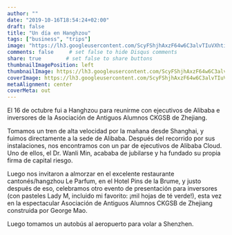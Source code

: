 ```yaml
---
author: ""
date: "2019-10-16T18:54:24+02:00"
draft: false
title: "Un día en Hanghzou"
tags: ["business", "trips"]
image: "https://lh3.googleusercontent.com/ScyFShjhAxzF64w6C3alvTIuVXhtiRpcOfo613HSSPVQEaphl0a06mn-6-LeF8NAu-6bXjqq1nkaoPBcG2J90Jm-atphhedcQHcHZSPfTo3MckuXM3tIvIOs6PEjPTqcsAig3p9bpuc=w1920-h1080"
comments: false     # set false to hide Disqus comments
share: true        # set false to share buttons
thumbnailImagePosition: left
thumbnailImage: https://lh3.googleusercontent.com/ScyFShjhAxzF64w6C3alvTIuVXhtiRpcOfo613HSSPVQEaphl0a06mn-6-LeF8NAu-6bXjqq1nkaoPBcG2J90Jm-atphhedcQHcHZSPfTo3MckuXM3tIvIOs6PEjPTqcsAig3p9bpuc=w1920-h1080
coverImage: https://lh3.googleusercontent.com/ScyFShjhAxzF64w6C3alvTIuVXhtiRpcOfo613HSSPVQEaphl0a06mn-6-LeF8NAu-6bXjqq1nkaoPBcG2J90Jm-atphhedcQHcHZSPfTo3MckuXM3tIvIOs6PEjPTqcsAig3p9bpuc=w1920-h1080
metaAlignment: center
coverMeta: out
---
```


El 16 de octubre fui a Hanghzou para reunirme con ejecutivos de Alibaba e inversores de la Asociación de Antiguos Alumnos CKGSB de Zhejiang.

<!--more-->

Tomamos un tren de alta velocidad por la mañana desde Shanghai, y fuimos directamente a la sede de Alibaba. Después del recorrido por sus instalaciones, nos encontramos con un par de ejecutivos de Alibaba Cloud. Uno de ellos, el Dr. Wanli Min, acababa de jubilarse y ha fundado su propia firma de capital riesgo.

Luego nos invitaron a almorzar en el excelente restaurante cantonés/hangzhou Le Parfum, en el Hotel Pins de la Brume, y justo después de eso, celebramos otro evento de presentación para inversores (con pasteles Lady M, incluido mi favorito: ¡mil hojas de té verde!), esta vez en la espectacular Asociación de Antiguos Alumnos CKGSB de Zhejiang construida por George Mao.

Luego tomamos un autobús al aeropuerto para volar a Shenzhen.

<script src="https://cdn.jsdelivr.net/npm/publicalbum@latest/embed-ui.min.js" async></script>
<div class="pa-gallery-player-widget" style="width:100%; height:480px; display:none;"
  data-link="https://photos.app.goo.gl/TEswD4rbR8cZ84rPA"
  data-title="101 new photos by Jorge Cortell">
  <object data="https://lh3.googleusercontent.com/66gDeWxnNrMVc9udteenPUvGIBTEo5QnihdKwHCK488sVxcVtt-tGABCHRsQ7U-ix6rGN9JeUTeu1bgU4ooAVJOYa1HY_GfbAbzybSn5UVcvLeW85H_CnOxnl25WoV40mFuU-3YsyY4=w1920-h1080"></object>
  <object data="https://lh3.googleusercontent.com/kSen8aBs3dtxwDszAqyriLwfoMjS0SuarJMiR5q4Wt49BdT3eyIc7C6d_NY-KzFEpBEs5roMy7m_39ffOvQj5ylpRUruPjYcQl5J3LyqdORRLTsy1K38XJ40tuStS_dNV64r3rpbSWw=w1920-h1080"></object>
  <object data="https://lh3.googleusercontent.com/b8ntw9xiygwpJCSn_jBNtiHD-xFJBfMd1D7OQ7xva-f9hCoR4xstxnmnHTPDzUUMBl_fUFd6OvZc-cP9Zu3jjeFVPVdwM9-24yWMNifRZXGrzxrky9VywWtXzoxO2wfR66uoTIFlXB4=w1920-h1080"></object>
  <object data="https://lh3.googleusercontent.com/nh0ZI8e6UgV5DJtvr6sIx972s_rrVd4XNPg_hqupnjbcnXUEDf-f1XaLNJo0mddGccHjBc8jATM9rwJXU_tct23anwbUozDWNaSokonSh5tGsc4w8vs-4UwGr9hSDW_jk26eJALaQBo=w1920-h1080"></object>
  <object data="https://lh3.googleusercontent.com/5upCww8zhnsmOmJ71eVEpSw5MaLuQjvcf2RAJPJDjIre4_iWr7M7kGNXOfcWjFirMocb3Eyw9xNGzAQyRcNMbNUNWg3QNIfSYyYApoW-QvfEBdJwufQnEuqFkiyE_4xVNw1CEoOQcAc=m37" type="video/mp4"></object>
  <object data="https://lh3.googleusercontent.com/vJNiRYA-jh3xAybylD10YgkyX3D_7mvBi8xFnLBRmtwhyZ4yBAvJ1IMJqxvlOOBeG61cNkZo7ORTjU01QPCHZzE4bW-lkCxTLm3gCCsJJBYM1LNkrlXjgCTHAmmNmRq5abErRwAxhNs=w1920-h1080"></object>
  <object data="https://lh3.googleusercontent.com/gpWj50KelPKg8Q9_J6PiaTTj4u7q7msvCaG0hMlDySpH9r3PKluI-WP0f4hWHsLrNC64tNeTl2n-fQ4QldTMwD36a6KWf8ZMJcm6kEuutLsEW9alVetSZXBpQGZRPpNgizX3C7kDpY8=w1920-h1080"></object>
  <object data="https://lh3.googleusercontent.com/XbJrTvWF97cgXq0tQQNTDfXXjKDb7Qvf_rabr3b9zfdWPNcvb5Y1CPfoP0Zmak-8AgjGGe9CSdrYUGMBZijEndPRwUl_Q7oShdXbPbEMLYFLpGc5G-ZdGpzA6bksWbsoo3rdmWnOSNU=w1920-h1080"></object>
  <object data="https://lh3.googleusercontent.com/a5cnqGNBA4Sh43NyyFqQrWnN2E26UflsQ0lTRpZ_vAkidqc9r4LUOMLvnT77A_qa8mrYrpy_3C5pFDfzpYdz_aZRCR83jesaTfjLRRNkksbpq7Qe-qPdGNwaJpyHTMuBKKVRBSL3uzM=w1920-h1080"></object>
  <object data="https://lh3.googleusercontent.com/48eV4iWb4xTk43wa-nQpIChLwEyqaIbxgOlcsg1Ad2OdUBcwAClgCqINN0FBodf10W6W5NIycNXZBUHzsK3h7pnCWZ_rcBKXJfqhNg7bsftIZxdTgUJT5ApIlSjiXEzTjRbFqWuSNTU=w1920-h1080"></object>
  <object data="https://lh3.googleusercontent.com/6m9SttWmA39CnlcbLQHqjUKK_eedUwPyx_l60zJN4Wn9TMAZyDi4tkU0aEnAYBvGDEBr5aBqBfP9IyVAa13muAva6kY92rnndAG1cLsIQ_GelhqOFj_kK2Pqm_bJMp6BsRO42z1pR0A=w1920-h1080"></object>
  <object data="https://lh3.googleusercontent.com/4P9Vbu_1kw3IyINFWgLuz-Tdj5gJwO17SUgPKrNYVVb-GxGmiGV2J0AXO7I34GoikORs-2rf43BLFLGUfa5n8pqmJ2AbpxhN153bsDkv-xiCjPoSBrHGvxgQZzuQyhPxyWYikW68mQM=w1920-h1080"></object>
  <object data="https://lh3.googleusercontent.com/nS0N-c4V2OxxLscwqei5eYxZqpAi7gBkUtjlYxvb7bTL8zj2pjpnmrl22605qDw_znQS_9fIFfHnWNbMprVUOyobUjcyDtHW-zG2Z4GwhUBL6LnnWwiQ8pKKkcWXgKX2Yx2h6bEPhQw=w1920-h1080"></object>
  <object data="https://lh3.googleusercontent.com/TeUFqo5KgOQ1xq2Ih1pd-pe9vSSjfcf0kEfnlRusO7uyZu6AZCX9VrmxY5PwXPyTMzeXHEmaoOzFPmwAsq_RcsDyp0OHHvcMD2SCRQNzLsfHVV01d2pjPOp9kP4uJ9anJf7yPJuDo-8=w1920-h1080"></object>
  <object data="https://lh3.googleusercontent.com/-gpjfmECsDhtj3W_jyywsLUcn5NuO2fRB-dFtXdfFBLRRMi9GKx2MdDz53cDCdoQTVI0Cewxeuh4sMOMR0LXTERoiCdrIaPdeuDFGD4BqAo8uNBPr2lVH2hPOGITMK_66SyGNyui2MY=w1920-h1080"></object>
  <object data="https://lh3.googleusercontent.com/pUzboA7hyCDswXPe6gvMmBGDAUCr7I5lkEmQtYTslm8Wfbrb6uCASMAvkjdAxMgJDXCX4Jekb6yDw2ROFOVxuWP3MQUTh6KrOIhVJZT-mBoWt_mJXcSl1JYT7dX2gKL35jU9vkeyS3M=w1920-h1080"></object>
  <object data="https://lh3.googleusercontent.com/hev7ERewSnwHVdroL5zBALMrXKYUdmUARUG9GSB7D0GI_N8x31bKM9fOTuE4BEQZ65J0c8leDSduSFhzCSxrSTEG4JSPqHzio-iz5Wm77OY_ANxcRzW0FmPUhvTyPX0Be01E2utzJF0=w1920-h1080"></object>
  <object data="https://lh3.googleusercontent.com/ZKiDEgjjNK_YBFK3RrsE1-GKiXkPUGgBKAVhzHUCDFcCMfyH_P_PKf-DnLP3wUrDOWhgwWkg2iVt6F7ULVXqXVvSPn51hbECeiTJKLHS8JjpHrFT9Cuasdguasr5vUvTilGDLY_fAgg=w1920-h1080"></object>
  <object data="https://lh3.googleusercontent.com/RlEs455XF9_7GcI96bBxVDNbuigjtMwfg-cPCY5kKamVLKqbK-l6d6NeHuMS4RrZqJ3Lb1OzPfokJotEtxB04Fz5zuoXU1qkcOR8OpigQzzDz_rZCYQ7U7nvQL2KADYUDXMFn66zeaw=w1920-h1080"></object>
  <object data="https://lh3.googleusercontent.com/0Dt2Hww0N4VrP4YTlp-h5fq-Kkn5y33VAbuycv5FaCyV2JTlZPdjXYeioRROYToFDa76wqOnQxOgn7TDQJ2KVsbJIx5oQkwYeU1aBqOj0ytr_SjgbHSwmGYu-WL_p93KsZ93sP0Ag7M=w1920-h1080"></object>
  <object data="https://lh3.googleusercontent.com/g7nGQ91jGWpZsYHiK6HQmPcY5xQubeI-ogVTAgUXEy8Oe5JyaYZ_ONU66Ai27e9c0bWDQGhPQBGYwR9Cr2gcA36QGP5zaZvW2tBEPnvaCLSEc8wWxX4-FShpjM0Rp-4y1_bxfN-fcv8=w1920-h1080"></object>
  <object data="https://lh3.googleusercontent.com/TrTb250fDt6Vdso1oFVPxbuZvl5uJImCymq7P9F8qnaLNPTs0asrgoBs4NVLmOj9fGtvbKu5rys0G5RQtt_Mf3Mp9TGfvVYR236pRlW1fYFacwLOs_riaOxEWDF_ZFDEy3h8OndLyyc=w1920-h1080"></object>
  <object data="https://lh3.googleusercontent.com/bJzFoXIQAZghbzYNR5RO9R20F3iI3kMjAX0zZTamFCJ_x8mgdvylrqOECB8ovthBukzoxyOLHG0_gQc7LF8nDpE9fbDc3MoN5pP3QDMdTs7DnWN4kEserNRDeXVZrQRvaALwhwHISj8=w1920-h1080"></object>
  <object data="https://lh3.googleusercontent.com/Q_V2j2uvpIZPpEiEcdJKPOWB_FyLYtbCJ8YISNyJbuacgq9VrJXFhErLonVCVDZgDR3D5au4rgy91YQO6rpJRglYqePpTEakKvOvFWgETvKERO6DJf8DtAwIbZfUP8bGW1TQ8Ll4bmc=w1920-h1080"></object>
  <object data="https://lh3.googleusercontent.com/rlwwLAr2Q9gMSn0FZPWXifPbf5_3oRkIfjwfJ1z6hfrbTYrnRgiIqVcWk81SydnbBBxTx-kpz2eNFTslbNnlue2S-WNhXwSByeWKBtcw8Kih3CEnTVGIvADaEVPG1oBE8YMnK85aXiU=w1920-h1080"></object>
  <object data="https://lh3.googleusercontent.com/JL4lj8oB8RLnhY8Hn6aa-cIyMsFdX1_CfVyNyiMcKC036lReJFGBUBHDlgM6eyGsNIF-lkmn7b0gE9o9gaZly5iicDAPsXdvARPAUyq827z7woWHoyzudRzBvU_BZLcpGrdwr7sI58w=w1920-h1080"></object>
  <object data="https://lh3.googleusercontent.com/LhXd-ZNBKpesEXSiBXG2eeNaoJ-Sc9j4zD2j-QCaGcyfjrmh8RS0F2p5aMypYgTZ2q3biQ_XZd2wlAkdFQPlUN7muVFxzbPw-1RQz9ehPYULOZ2WJMFJvhSHVhuOpz-OW2JRQpCuhvE=w1920-h1080"></object>
  <object data="https://lh3.googleusercontent.com/5-j14ABV9zApl0cvsjrlnOnQfT1JIrnjbQHZjq0Ua7cD7NM9gvcgE8UF5qSrlsp4JulLDT4jP0XyoblHWEQoUDlbyTNQUPLhQMHUuZmExklHWITsBHGQrdMd5kd7c4vUP5iXQkRIasA=w1920-h1080"></object>
  <object data="https://lh3.googleusercontent.com/jemoQx2I4wp4xDnxUkaaKyOsJfHZjf6PMkBn0BAH5G2KHPdC50_QARU5WvVvMy2p8jCXVXcXD4alSGut6fRepnlKFtcz6hNGB-_64-LbJP_cNwMoL2x-NRq6qcSZtBuP9WeLFJRNx9s=w1920-h1080"></object>
  <object data="https://lh3.googleusercontent.com/kZimSMFcl29alOldXq2lrhd9OMLiG_icGBzEFigo78xQSO9YoqmvrkAlE18DVg8jxSAaC5Il6LmI9HSwqZbs4wfGyjpwdmXp7eYcSP-Oi_oMHyX3QlNoVztVLL6fsu60FAkZD2PmUuc=w1920-h1080"></object>
  <object data="https://lh3.googleusercontent.com/Ofx6cUptTv0XkEqf_T9sLVcg6UuqLhbZmFJR_3xW2PdWX9KGKrU0raniTMVOrdD1412uKPvKnB-Vy6IDxpqxVTmUUj9Xc-0JsYQS7lmgdT4wuzAb0c9CuzdKSOhIQnJQ4hN0KA8TwRs=w1920-h1080"></object>
  <object data="https://lh3.googleusercontent.com/CPoP9SFcowAyacfJuveauNKKjg7BuGYnCKRNJNxjBqVdvNGJA9gbbMqYoktaLXwPXzkZ4WWPw6h0aD7fAEFNQVHm0G5CEMdTexHiP1UvhbU1MTpia7grmJGoTrH3kFn2Xcohq6gD6TA=w1920-h1080"></object>
  <object data="https://lh3.googleusercontent.com/_5j55RRDcleZtrI39HLCGlbHRyw04ONOVUdLvR4zO8DaFXjkoiHfkeZ4Pwbuev0x2rrTovOFnVVlbcHCTBAXvUwuoBdb9DAvcpUuj6Z3aIvb-jaOghTt34QCz8bXZzU-eiW8GJuZuec=w1920-h1080"></object>
  <object data="https://lh3.googleusercontent.com/YZffXiXWZt0dySbFp5tDqIlbV0LRugrIG0SO3npnvBwJLZVn5Lbt19_ls48DGTV4nkf0C_sr6njTYN04wPvw7WvGyUUgkVS6fTVbhhJBv9DBTGI9N9e9jiZ4rOD7WnpX_gGolQLTWTw=w1920-h1080"></object>
  <object data="https://lh3.googleusercontent.com/kwAyWLtwV-x3N4u0ZT_AInq-p2tQIYg4CTGRhm65RMVJmnP5PWbLzZdtjBuqsrqhJ2Q4Yhhq7JWkDSwZ959aJ6L1XnGkeD2kQsjISi7WnmekCS5bwuPPaBErlOkLWs7DbfntkHGgucs=w1920-h1080"></object>
  <object data="https://lh3.googleusercontent.com/UrdTnVRSqeF-JZ4f_pZZojUZ_mclbXdvN5QGwXMXOVQjod3YM-WsCuXe1vKEJ1sseEqaZnX09zN4Azcx06smbE_aqg8Cf2sjl7tYxqIbjCpJZaZ4Rx-HUQgfAtvvlzx9_qUSmkaJC5Q=w1920-h1080"></object>
  <object data="https://lh3.googleusercontent.com/6Urn2HTyoSYjdukuSUvzw0ppHfYeuX-oY5hL2EuQ4NFaCGAuZAYkgGjYk3fy1w1jxo4eIeUsixV76Laf8FRrjVRsO246TyyWrm4I_HOAEUM7unsbWRuForg-HaeiKAK9SfAL1rr06qQ=w1920-h1080"></object>
  <object data="https://lh3.googleusercontent.com/rLcnUp2--0A0Yrj7SOhlFyP_JtsX8R_IKCj1lwjKEIf3PVdWoBxl60IvMYBJHgnkGEhRPWYLW88Cv6pGAQmeml-XH-NP2UQu6C5a8TNkbWkbVhU-6sMnmG8_rLGoKz7xFapGgnGlAvE=w1920-h1080"></object>
  <object data="https://lh3.googleusercontent.com/8I2d8ooLTmqXoEFtLfV8LF_TegiIdOiuQXRhu3GawMhHMaH6YMEBYG9Jv-Xo9B18tqE8-296ogkzJgwktvGhn4BSeb27cN6Et8Fo7PEd0VBF2lUk_Nh57i9j7BjxcDpXEyOND93sJT8=w1920-h1080"></object>
  <object data="https://lh3.googleusercontent.com/6LcvLMQU9o2AfwcomjWNAgE9_Dp9eweCNmbG7e3AFcOYciCdEyk18qtfNJFRU0jyGSqyUZd6E0FX1k-y9Verf2gRAg1ChHR4V1F77HsiMtYhICQ4Q5UIS_G9O5H8gC59UQ1K3Z4K1u0=w1920-h1080"></object>
  <object data="https://lh3.googleusercontent.com/ufx7IMaXktDsIahavMGEEoA6vXDrniS7qC3kk4xzZQ14pHvu5rozW0_Ftv3nTWOwGxkPd4qIsepfwMT6fPEmH5qBdJXp2Mgc1lv67pzspooPLq4XuZbrFm1n7G1Y-FHYs3oFjJngnR8=w1920-h1080"></object>
  <object data="https://lh3.googleusercontent.com/UxwwsfozcBAwZ36wkVzZCJqKl7noTl1_Jo4SoPcBD822JPbr4kIgXbBNBrUGoY4OtMb-sVeY93MIJ41UYrjXejnVdCuPdYaysOE080bq9NETeF4Z-VTb_dvPME_pDG1bq9IsAfneHBc=w1920-h1080"></object>
  <object data="https://lh3.googleusercontent.com/haKZsYkwnedPN3IEFTRCDLChbrabuPkQeNsq7pelB_yK3fnb-DfFtKdQ92UHpfBASVoPf_LZ9UiYA4uSNC1Vr52FbDqaPRGTjs1UwjlubLWXMUavSJKdijehlXzhEA0VtqqT38E8Xg4=w1920-h1080"></object>
  <object data="https://lh3.googleusercontent.com/R3Yginu9Ba_25Sy1cp4ehycAe4mMe0zAIXr7DkJ71l5AcKw2Z8rZio-gDQwdTONedMYYuVlSaEGTnzSV1vDkioI55y884z-2k_4h_sU29itJi8c7xs3zpO6pOaiOz4uCqq6_sJ0mlRM=w1920-h1080"></object>
  <object data="https://lh3.googleusercontent.com/BkcgOeFrLoomtvthUQVwnrvuhoPxh8LqlttJzVQVUyZ-eHsZVDGbWvOLxevq6z7vJwbCdXeEZB1j3XRScETv-i8I4MR0_aMYImfYocCWQqS5eX2ZOaUGazopTyFi6BbCe50EKZKehrg=w1920-h1080"></object>
  <object data="https://lh3.googleusercontent.com/rYIncfKb3ynSyqijPLES_PiE6urgJbc2Xzw7OIjlkgysUFNKvD4UDPOULzNrz7Hd1DQcJD4I0cIdelzwcyNWpC30H4K2fbBethxZDJTRk7YWt3zdqIIgSN4krL0wMtSn8TGecM6e4Sg=w1920-h1080"></object>
  <object data="https://lh3.googleusercontent.com/p90P9zolkK2uRPm0F6idCHLx2doC03GEGjAFWTAKdIL3JoSR3sfyjskSHlpGNpc5J5ujApvjiVJgUsZAlgDvHQVd9TV0j5uDDuf-QU4XZDgDNvafe9qtiSTFnWSTSh5kXmS0pqXFM1A=w1920-h1080"></object>
  <object data="https://lh3.googleusercontent.com/rXq315G4gaQrGLmh3uUI0hNQ-L3x3XcewlQ_u4-FJJDVB7vNZE-0K8dQy3vmOrHTihs_h--2a2kYyc8kkFbKfvP0MaNhsGfu9WGn7xJ12XLqgu8Wbn_juTIcy_YyOyWzV2A4LWbFUuA=w1920-h1080"></object>
  <object data="https://lh3.googleusercontent.com/vh2hu9sR7wWXMaMe9tqXrxzjVbcPBWKeMVW0_wL6qiBzN5yl3LQwCRTRDXxNtw49lxg923cR5kK7AoWNwaNi48N-7YNOoOKH1xp043ckqC9mer5SlVy_CZ60iX2LnZMq5Hpwtg2E0lc=w1920-h1080"></object>
  <object data="https://lh3.googleusercontent.com/Yg3YGckKQIxzopRUXtLmyAyS-tzE5bTEUUqN2eAUcvSEyDmTFsnZCi2Zsjv547qPr6OsHMDytnNac9Mq75WvJstU1JbZMbYOfDV81pTtWp-O_vzsmLOvZcWiAjIOC4mgAOyla6WyzBA=w1920-h1080"></object>
  <object data="https://lh3.googleusercontent.com/8OEUgg87oPvEVIzmRgfvNd8K3Vx-kll9lL1V4j4M_ahLzOhhEBskT-L-Wu9QupVwE8mbDSW0pvV5AzakhUTMDQkmB1Gacl-pJH6YKG7Nb3t4YSfNpL9DDtbfaJFkb0LCBRmzBZzpPsg=w1920-h1080"></object>
  <object data="https://lh3.googleusercontent.com/G_tjbJELxzyECagYrcvC3hSzd46c4exUkunP7AAnz9nVjxaU9Sm-iQ8voV5LRzQ5YsdNhIaHY2f8xbjND-E7z2iopplR94GwQEPtBXhHcRhurAV7AySrrT3l1g3_lpjGSEJK7uMQWQk=w1920-h1080"></object>
  <object data="https://lh3.googleusercontent.com/lz5GZJdtcxZYYXXuyB7ZOilDjEQfh7a8EKHVcaWODat4bDF4ylKtfJgJ6MImASXUZyXWqQlo2fJJO-moczF0PHfIUcIwQGavfTahSkcOckOp_j_zuLqNtnSK0yMiUziVjH_-vXgvJ7Y=w1920-h1080"></object>
  <object data="https://lh3.googleusercontent.com/nyl6Y-CdJ9J33D7dph0Xxgj5VBA3tUNPutVgeFSVP16PkVZ1FWSuqs-ZZI-K4W_6SoefFDFYnkjqhUnewVe9WpOLLrPAth2vZInwwz5xlbudeHNFQbFmphUBvyJOh9SdVfVvYf8-AUs=w1920-h1080"></object>
  <object data="https://lh3.googleusercontent.com/SqT-xL5L-2CDAFshx4rDDLvUTDJAZbmz_dl4FPcFwp5eS212VS5cS5aegwYrH4NvQIBPGzCHU2E2rFyS6kQ_pd0Mr3f4xufSQlSGUhxVGv7hMYmABBPDo_loFqGexMBztRdhaC8cCBQ=w1920-h1080"></object>
  <object data="https://lh3.googleusercontent.com/5zY5OXL78UzxrC2h7k1CfWOuGT3eHNKBp0mmu12H1fTiZb0Toj7MCm65L9HspBKIu9NWZT1Q1juIzwgaD_NXYN6yrqa-npwZhOCxs-MvS8_mMWIMRIZc6vt7KSb849hLM5wWUVpaKZw=w1920-h1080"></object>
  <object data="https://lh3.googleusercontent.com/hcPqFt9qS_LVU91fF-Bt2AKzOnrywaS1T4HD-KLc95vzzgT35lb1L-qWbD-6oe5jQNjuIMqBJ4YudvKdduuFvjab0XfV_lrOTONpxErUAaD47ias9kWJBD5O3mHL4Zq6Yuaw62TraXE=w1920-h1080"></object>
  <object data="https://lh3.googleusercontent.com/tTrxTdDUuiuJCRkN0i1Xf_Nm2P3h1HC9XbiyubjshNMMjEto9zTA5I9Flkpf8dt3iU3bFGT-f7KvkhprKaH6IR-sTHCAI2EN1drW6D_jcvjQJOzJky2w2y-ocZsWExAD2dxjaPfYT8k=w1920-h1080"></object>
  <object data="https://lh3.googleusercontent.com/JNrx7kRWSdfXXUi03gkpco-PmstmcGaCar0Q8YFHUzJzQrNhz3OpNPZV0kJfb4Ga7-zza-bAdo82ePhqVruC_kXXqPQL7_agJF4wQeCdjsqHx-qoLphZZUXMnDlLw_cTRUeH8mFKvxk=w1920-h1080"></object>
  <object data="https://lh3.googleusercontent.com/WXWB3E1LTcjZDbG0G16QhbWSr9Q9HHLmd8cjeClpx6Y9szdhKN1hliGpjCMKDdWVr7WrJJOB5od62njtplsRlvjSSnJpE1F5x_fT8QkHblHQXY8ugaKvkc4-mwp7MFllEQql_u1LLaE=w1920-h1080"></object>
  <object data="https://lh3.googleusercontent.com/Y6j7e2IB5Q2ESNCJNWZo0VsFOI3_kfwVy6XyRy1-JyiEh-S7SJt9S-tkiuXOef9OJx7B4vE0116vLznL6kMA4fXr-a10BX7P705JNdXMgfyHkQh-I2C6bPsGrjyJ2-WE0EwGabaq0qw=w1920-h1080"></object>
  <object data="https://lh3.googleusercontent.com/f1B85_uZrvuH6l4S-iyFbxDjJdoTeqFFNeEkyL3TZ5Wdygh-bHC-W7Q6AK1AIz8_4SzOAcDmya43Vhy7U6cXvOhYktwHrDRA2RF8KmBU6wBCCY7cZ2yJerW8ons-y0Slc53PZ2h43SQ=w1920-h1080"></object>
  <object data="https://lh3.googleusercontent.com/TlPHKo53Jl5ujdw2iqOnvCANNxM8kLfoE4OlKhkvOw8ts6A6TlR5uDtf8KIYF_kgzwWyxBUTViGxq7bQMBfwPN6P4KSpql3ADN715IwXgCgZ_TsD_H5jMNd45JyLNbQT11HgUxUMB50=w1920-h1080"></object>
  <object data="https://lh3.googleusercontent.com/9kXuwHwd8nJTmRRZpl6bY-oU_5f2wrGx6e7K4QO-4nmbu_L3eorbtqRNeWJYO4CJ_n8cHa2v3SHYIMSmbYMg7Tu30p9sg3NUK9HGgWjM80QRAhVHgHPsnlexLS6EAcf1NR8g4CofwQM=w1920-h1080"></object>
  <object data="https://lh3.googleusercontent.com/K6cu15CJRHdQkJbXh2bvZ-i1Gjz33lHRFUnryzNc-LdEoJotzCIMAL5pzp5poC3YchQI1EzeOT6tP2lEHTYNHSD35j8OEbjwdXN2ZOec-mFNfLaPjldY3Q8PIj8AhZDv_gzTvwrTicE=w1920-h1080"></object>
  <object data="https://lh3.googleusercontent.com/91BG2CCWaf94jqFqlqd4OuJoeuh_1E30PbKmi5z6ecIywhMOg8TT7zkhMHhfjnPH43Sz82MKZG20FCFULPylzmmtsE_KLF268eqdfg8hKyvfg9zwyfCnkHm2t6AwNlgWVi6rgwRvyeM=w1920-h1080"></object>
  <object data="https://lh3.googleusercontent.com/oQNmVpH8Q0jofowrAj1hbti2VHzHQr428D6yrrx8FAJsnusKj9p3TnxZIteWFqnkVW_InGtm4jOUkpJ8Z4ujbXDt-ZX0I4pIbKe0-KBrfp4NQ-40pQty_FbOfHKAXfquE1LJ4qduNco=w1920-h1080"></object>
  <object data="https://lh3.googleusercontent.com/Q-wDAwSzrZ24QllI9hB4fW32b8aQugGAtsTjNN8rGHuzrG58Z-RE0HDDo_ZoSPj06BIW48nmleUzHm-PbkUEKHRUovk0kKQwyRjdfdEh0BfTj2DwqBjS6tPDffNZ6Z0Tdis3yRhlQMo=w1920-h1080"></object>
  <object data="https://lh3.googleusercontent.com/IoPfQT_I6R9qNR6mmf56Qve8dkcbJkcIRDCBSf6crY4IDYKEQeTJuAfFiX0K1PS0mK5rQUfdD4qhk5adpWmYA46caXX0gWJJNYsz4RbwuJBCCFUGPDoOWbAOvG8yEAB_btGe-8veThk=w1920-h1080"></object>
  <object data="https://lh3.googleusercontent.com/uwhA1JmjCVXV7h6IEDRDlun88pEDZNz_H4nBtqUB19MBrACII-JoDVpCY6C1D-gcCJr5_TTxoCD5-tSlEeLhscpxGb5KMDP09OfamvCM14USE0RkHa3F9mJ1g5coFSc7DfXPcBYTCl4=w1920-h1080"></object>
  <object data="https://lh3.googleusercontent.com/LUVewZMl9-fWNu08GNit-LS1UWI2hiY8BUoZALYfDXHXlJdRQdjwXbfm4SyR5wdoCUgiA7AvJv7UJ-cHTXhpJmCA4axcC2ESVvg82Ys9exAMU01LgpskjhcztuvI5WwJgDALyU9BMZw=w1920-h1080"></object>
  <object data="https://lh3.googleusercontent.com/HGAH1HZDiBxm2jIKTmGjQGOqpoZaHne-eoO2KM8RKQMkrFiXQs4J2zu2cas0nvAXYmo5EFX7Wrv5WqlQ9Ur5VShNdGvuG84UhXW_dEuAlplNAOjfXZ_sdv6NaJPoZWG4L1a37PVimD4=w1920-h1080"></object>
  <object data="https://lh3.googleusercontent.com/A_Sy3HhIbqNbg9Ou77lCVcDjxrKrhfi55KqaM4K7bmdJHDlETXpHBa-Hsa4bVXOzI-Qj5Lp5bc_DipgfrtOzZn5UmaMtu45T0UMqUeHNlgsjln0cr9TV3-r3NB9gQ_2hUXiYalFXWAM=w1920-h1080"></object>
  <object data="https://lh3.googleusercontent.com/26UOio3KKHKjUYuO7KuG_EVlny_CaxxOIEGbw4sN_H5ZL5oDSjIfu0G-iEkw43xnAEvVmc_0V9iD0XdcQG1KB54SPe7EuQ0cX3YEURTGpQVCbWkd_d0-xmqByPlLTb1lckSMrs_E1T8=w1920-h1080"></object>
  <object data="https://lh3.googleusercontent.com/8u7Cjtk8Yorp49cAopsvbJufGxXoizAfZjQQ4VNPgJ1tK1S2-56WmzNSllWkCViSDYeuzy4WuNHyYNik4Xh0qsR7keF5Fq3iTW55nsWav-J8uefXGZYVa36LULs7_J3JA8exfpdmlh8=w1920-h1080"></object>
  <object data="https://lh3.googleusercontent.com/WpPsBWxEoriuxEl9dg1UXASMywStxYv0xFl03A3l-RcnCLoqSMu1XBWhkkfng2pYQKchyE91s3Bdzzy86aqXFcza_CI_e3Q_ERG68In8BUJGy_jGGXFdysLt2Y34ht4XTgwFQfCy72U=w1920-h1080"></object>
  <object data="https://lh3.googleusercontent.com/fjqte5r5CkL9x5syETczvwoWFXBvN1lLExhdcqjRg_FeiUrQSoeSlbD8nFHWG49gPUDWkVF2GzpvdQJjI7ajN-g31VwG54eLeg7rKr9PpT6lnXvg1SlfP0A2_nWcWpzXFYVvzYe6LcU=w1920-h1080"></object>
  <object data="https://lh3.googleusercontent.com/oK2w4kNqmzxn7-gz8FTVNka7yZ_aFc6iF1atoFRNSSNa3OjcaBDNATZmSWzmuiJ79zr3cCiD-Yt22-X68TQ2eVUlVhWbo64LFUIMAgBKLeJ3vDVwNa4imvq435tEHrRt2W4Wbq9Gjr8=w1920-h1080"></object>
  <object data="https://lh3.googleusercontent.com/x28inoOIYQQFMVfZD9-UQHnEeMyJMXu1Cv0js04wvi910wrJPS9YD5tsQvbtISrGsVHZdNyOVyMPFJsoaKzUEoqvdiiFVA33bh-f3HEpwNYHZ46oXdeo9Isa71rLF1XtKd4yqcZFgbM=w1920-h1080"></object>
  <object data="https://lh3.googleusercontent.com/5Ue4B0VFT4v9gs-bhcUJuGuGclGO6qYTFze9Vo9PScy8II9gVkAWN4jx7O-47p5klPGWc5HIGNhDoqxKb_fG3-bdflMfiquxdMd2Kpds9C97ZP2csGiBlaewTS-G5gq4Brf0SqbDlWk=w1920-h1080"></object>
  <object data="https://lh3.googleusercontent.com/7fDagwvZH5adHX6eB0ZT5xfvSHrlyJqnSGL3xqhRye8T9hmDrsHxapBhZDhJbGvpXoDZLQlFtVRZ97k445pAlTYsD8o6oAxKI0kW7PsuvqvDN4_gCD4NVZ0kk0xYBE2l_rAtGOg8xZY=w1920-h1080"></object>
  <object data="https://lh3.googleusercontent.com/QPgCsFZZLKsKc-nnYGU-CSA-oj76zbOTDhXqnP2gIw4G98ntXE_hk1RzP3THFZXIvaeI-PiXmcUiERGHpoc32Zsak8XbSaiD2zkYTbCkXLMsvZWoLg2MKp5V8fpPR9Ew6Njxb60La2I=w1920-h1080"></object>
  <object data="https://lh3.googleusercontent.com/HkG0KIOe9I91Z3Owg9D1ydU-RdxGHidL6KDTucRIjDa94bhMTAnA02mwzRqJemzjESayjUocvBlwhuTEnAZwC1JJzbC88wxhcIrMOHDkiVT_do-05GEQ-wAuh2Vhc-2LDv5N159eQ6o=w1920-h1080"></object>
  <object data="https://lh3.googleusercontent.com/buifRaMkdvGIHMBYqTnQ_QpEE1rbAx3UPhWtU_UvRtl_sSis3fuW6pN6SLdQHCBcw5RUExPItJ6qmWvM1Zf6ArmB78ZV83K74y2NN7r0S7k7vvVqAhjkai7h__CEQU8WoTW12HMog-A=w1920-h1080"></object>
  <object data="https://lh3.googleusercontent.com/Q2uVnRQgHDTyaowDW4bCkYIWpszcB8BkLeL061tgs7SmeoHiPhJaVjhEBMouuaes2lPqfZNb6WG7VCBjcaE5tImGOAATqhyc0HVnVltKBmDrOsZu6kXbUmiLyG_pEh1iyPvvmRPvkSE=w1920-h1080"></object>
  <object data="https://lh3.googleusercontent.com/I89LTqJzX9J3gUeUuUmwvOEMJn0BMwaw9ExDTgbdoqXb2sRQzVNvja9BScVDku_s8iELyJZ20rK3dVVfiiy0IjbvGLPWL7-GAgGXgAiQy9Kq3FtpJTcwYqcqT5_JHpzSOuaZokN8e74=w1920-h1080"></object>
  <object data="https://lh3.googleusercontent.com/L64MH4qP2iIc_v0w4h1jvvTxhpr5A0XNbXsS0j1qMaWfT8uVZQYY3mNqIOoO9CbYt50-cU_O41O8BQUInlYGIT3VOKmWPvhulcFFENRLAVC1ySct-7VumOf_AZGUmVY8VWT-S409QBI=w1920-h1080"></object>
  <object data="https://lh3.googleusercontent.com/izBo-nyhaJ7EOntvsxsx-DfKnnB2h6mu0x50LIb2H_wcKHx8WnOCIs74048zAsPyuBiF34JYP34qshaJ3Pel6WOUyr1zapDhXPqFFWfx7lYVxkXTfwVJK_5qcH5vmVtFdd8OlCGa1xg=w1920-h1080"></object>
  <object data="https://lh3.googleusercontent.com/5ro3cQWr6lEErMOS1uu-IxpvAxMA2_4F5I74zbi4S63-vl4TwxgiDRfLt9MXtSiWPTCHnDaZ-4Sgrd1kfkttpfIHK_hVe8E2DIrLtQphNk4WtqCei5fKUFW4HrdWTrkPUKxQcKHj3AU=m37" type="video/mp4"></object>
  <object data="https://lh3.googleusercontent.com/i-Nl1gSO79OXE3cM25dAV5w8kASlG-0tjXRkUe7-jN7RxQwpzNTMBkHX2w_QffQLwVIpyYJZQmno25IpDQpcFzKKhFyvVTGNTJ_MSF628OfIn8mWUlCs-QeP7C1pHX1AAVVcAUsMGlI=w1920-h1080"></object>
  <object data="https://lh3.googleusercontent.com/Q9no7K-V_YUivTdLr8haZUMvDUOw5Zisf7swmxA_lWmLbvQj_8LvqNCeUdahG6YPu-T2j2IVtx34Prwkdd0IpFFt_crLbqyrLy47BBt_pgidTqCYaxgDz-NKjRN1vMIKR2aSnzZauJs=w1920-h1080"></object>
  <object data="https://lh3.googleusercontent.com/pQFjt4SvHJ2qRsw_c7HV4_fjURZ6fC0o4uVaOdiGTtPZ25NyRrk_eyFIXQseMqBOBxs7IFgFfXzfFHMnSTLpitb9vqZZtVKL-xCswf5P2hvB4olOUqC2l_UX5G6E687aQgQyY7oQEgA=w1920-h1080"></object>
  <object data="https://lh3.googleusercontent.com/cXPGoR2UII22Hwu3qozwr3kl0-QucwBA1YOk2aIWc_5NqDGiGIiAhTcCBYtVKH-mZ6GIYzS588m_kEnW452RQG9mpu3v4PMHrXCqLFGmvwJdo3OgMJyZ0sbigSCRcn09VHP_72TVnrU=w1920-h1080"></object>
  <object data="https://lh3.googleusercontent.com/lSUN5ThWRpRa31aY2FPg_bTJMSocOFUNiKKG3o2uJbbtc7Wz6-RwDTL0AGl_ozO66fyYtSNxBdHNCFI9ZXUgp_shqESUNHqIvChOXtYFg5Dk-7FPbBKOdXJwsoeT-7AhosbIfcbG5kA=w1920-h1080"></object>
  <object data="https://lh3.googleusercontent.com/VK8RVBqZRZZw9byJ3OqOGHbS2DSy7fsq9dG7irfOF4mys5T28Kr577YML8RXFPPRuXmu9euBC6u8zZzjnAFNtaOeZ0P86NJ5Lq-nQk8qgcUDswEqMQ5U5pH1shESZySzRVLcBObFoYA=w1920-h1080"></object>
  <object data="https://lh3.googleusercontent.com/TUId30MjIYwQQ9UypfktLHxVHmKf7cDO7eptZsrhEgTqjh7z3LhMPZdgoVG7xr2RqrpLAnrfKaT30xzbtJMbd_1baK_daGuSzgVvTJVeaPNgTshzctgZTO-lTiDIM_VP3THSKEZN648=w1920-h1080"></object>
  <object data="https://lh3.googleusercontent.com/JoQbdM84-ZYTo5W91_ZngKkHa2kI34R4EkRcHnsDGVzhOBGRn12HBNkHS8o3ehQ5Op-sMRYmehIWM-_R0xnp4XFTgHU6aeX6smhhaXYOy2AecZ1trDkcMZOHnejX1RSIG9ah3AIz9D4=w1920-h1080"></object>
  <object data="https://lh3.googleusercontent.com/q7tzfxLwJsBNDnQRVn9__iGGjgWeEBCkvI5AyvhO-JyHjgYIv4wLh7MWnGhTEsZJRyeR_hissqDEv2w-7uo9STzmLaqA3MHWE4LDxq7BVfVkw_JVcvSI6B-sOQMFZRPFYnB_HY__zSU=w1920-h1080"></object>
  <object data="https://lh3.googleusercontent.com/FP1nbsB76MnCbSbWlXPj7_5t58EjPgqjd254HQwwpdSXIQc7tP3675CSBd9GaeZQdYem_zTZiy1j3i3ymLS6EfWSk5xvFyptmUcplly9ZHKdpt8rxDJhzEphhq3CDOZNvF4JT5H2reE=w1920-h1080"></object>
  <object data="https://lh3.googleusercontent.com/ySFuoV2-S0kZmgnul0EuktRH5G74gXzbPXkvOEBBGRifiO_Ew-LyDgufWOS9OtjXHwTMUfvEMRsI6UdIz-kR-2GcSTXwsA-6DBVkWE_G03AtvfIo7ZhkwNWjrhsFgMPx4cXJAxtUb4I=w1920-h1080"></object>
  <object data="https://lh3.googleusercontent.com/8e9gN4fdoETz7YPzT3b4c0l6PXRzd_PnaR9IMrm2O2kFyRRftwsCMvfsVpCx02qZAwjOJEoPgWFBJJwUMkjTba18hiGScYSaQPis2Pe6W8mQwclLsn17mxOHLwVxcsJh0eA6v_wjT5w=w1920-h1080"></object>
</div>

